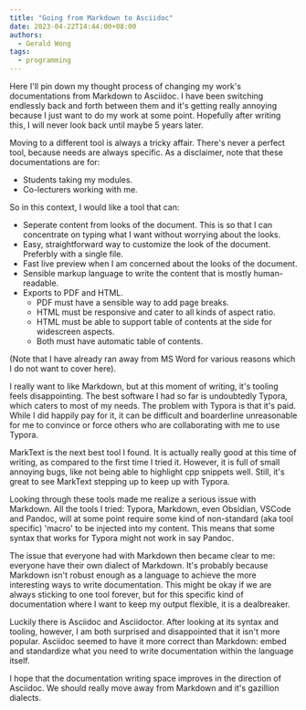 ```yaml
---
title: "Going from Markdown to Asciidoc"
date: 2023-04-22T14:44:00+08:00
authors:
  - Gerald Wong
tags:
  - programming
---
```


Here I'll pin down my thought process of changing my work's documentations from Markdown to Asciidoc. 
I have been switching endlessly back and forth between them and it's getting really annoying because I just want to do my work at some point.
Hopefully after writing this, I will never look back until maybe 5 years later.

<!--more-->

Moving to a different tool is always a tricky affair. 
There's never a perfect tool, because needs are always specific.
As a disclaimer, note that these documentations are for:

- Students taking my modules.
- Co-lecturers working with me.

So in this context, I would like a tool that can:

- Seperate content from looks of the document. This is so that I can concentrate on typing what I want without worrying about the looks.
- Easy, straightforward way to customize the look of the document. Preferbly with a single file. 
- Fast live preview when I am concerned about the looks of the document.
- Sensible markup language to write the content that is mostly human-readable.
- Exports to PDF and HTML.
  - PDF must have a sensible way to add page breaks.
  - HTML must be responsive and cater to all kinds of aspect ratio.
  - HTML must be able to support table of contents at the side for widescreen aspects.
  - Both must have automatic table of contents.

(Note that I have already ran away from MS Word for various reasons which I do not want to cover here).

I really want to like Markdown, but at this moment of writing, it's tooling feels disappointing. 
The best software I had so far is undoubtedly Typora, which caters to most of my needs.
The problem with Typora is that it's paid. 
While I did happily pay for it, it can be difficult and boarderline unreasonable for me to convince or force others who are collaborating with me to use Typora.

MarkText is the next best tool I found. 
It is actually really good at this time of writing, as compared to the first time I tried it. 
However, it is full of small annoying bugs, like not being able to highlight cpp snippets well. 
Still, it's great to see MarkText stepping up to keep up with Typora.

Looking through these tools made me realize a serious issue with Markdown.
All the tools I tried: Typora, Markdown, even Obsidian, VSCode and Pandoc, will at some point require some kind of non-standard (aka tool specific) 'macro' to be injected into my content. 
This means that some syntax that works for Typora might not work in say Pandoc. 

The issue that everyone had with Markdown then became clear to me: everyone have their own dialect of Markdown. 
It's probably because Markdown isn't robust enough as a language to achieve the more interesting ways to write documentation. 
This might be okay if we are always sticking to one tool forever, but for this specific kind of documentation where I want to keep my output flexible, it is a dealbreaker. 

Luckily there is Asciidoc and Asciidoctor.
After looking at its syntax and tooling, however, I am both surprised and disappointed that it isn't more popular.
Asciidoc seemed to have it more correct than Markdown: embed and standardize what you need to write documentation within the language itself.

I hope that the documentation writing space improves in the direction of Asciidoc.
We should really move away from Markdown and it's gazillion dialects.












